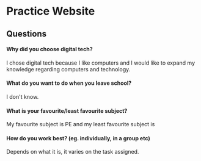 <!DOCTYPE html>
<html>

<head>
  <meta charset="utf-8">
  <meta name="viewport" content="width=device-width">
  <title>replit</title>
  <link href="style.css" rel="stylesheet" type="text/css" />
</head>

<body>
  <h1>Practice Website</h1>

  <h2>Questions</h2>

<h4>Why did you choose digital tech? </h4>
I chose digital tech because I like computers and I would like to expand my knowledge regarding computers and technology. 
<h4>What do you want to do when you leave school?</h4>
I don't know.
<h4>What is your favourite/least favourite subject?</h4>
My favourite subject is PE and my least favourite subject is 
<h4>How do you work best? (eg. individually, in a group etc)</h4>
Depends on what it is, it varies on the task assigned.

  
  <script src="script.js"></script>
</body>

</html>

